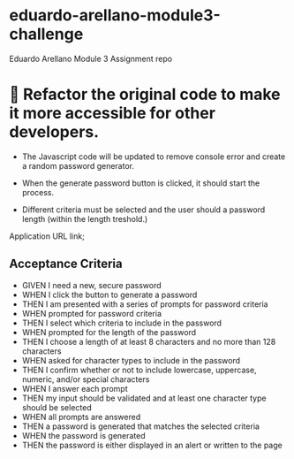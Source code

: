 # eduardo-arellano-module3-challenge
Eduardo Arellano Module 3 Assignment repo

# 📖 Refactor the original code to make it more accessible for other developers.

* The Javascript code will be updated to remove console error and create a random password generator.

* When the generate password button is clicked, it should start the process.

* Different criteria must be selected and the user should a password length (within the length treshold.)



Application URL link;






## Acceptance Criteria

* GIVEN I need a new, secure password
* WHEN I click the button to generate a password
* THEN I am presented with a series of prompts for password criteria
* WHEN prompted for password criteria
* THEN I select which criteria to include in the password
* WHEN prompted for the length of the password
* THEN I choose a length of at least 8 characters and no more than 128 characters
* WHEN asked for character types to include in the password
* THEN I confirm whether or not to include lowercase, uppercase, numeric, and/or special characters
* WHEN I answer each prompt
* THEN my input should be validated and at least one character type should be selected
* WHEN all prompts are answered
* THEN a password is generated that matches the selected criteria
* WHEN the password is generated
* THEN the password is either displayed in an alert or written to the page
